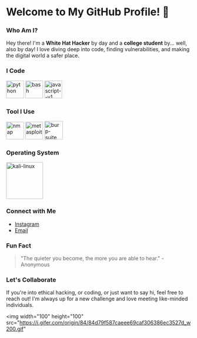 # Welcome to My GitHub Profile! 👾

### Who Am I?
Hey there! I'm a **White Hat Hacker** by day and a **college student** by... well, also by day! I love diving deep into code, finding vulnerabilities, and making the digital world a safer place.

### I Code 
<img width="48" height="48" src="https://img.icons8.com/fluency/48/python.png" alt="python"/> <img width="48" height="48" src="https://img.icons8.com/fluency/48/bash.png" alt="bash"/> <img width="48" height="48" src="https://img.icons8.com/color/48/javascript--v1.png" alt="javascript--v1"/>

### Tool I Use 
<img width="48" height="48" src="https://img.icons8.com/color/48/nmap.png" alt="nmap"/> <img width="48" height="48" src="https://img.icons8.com/fluency/48/metasploit.png" alt="metasploit"/> <img width="50" height="50" src="https://img.icons8.com/ios-filled/50/burp-suite.png" alt="burp-suite"/>

### Operating System
<img width="100" height="100" src="https://img.icons8.com/plasticine/100/kali-linux.png" alt="kali-linux"/> 

### Connect with Me
- [Instagram](https://www.instagram.com)
- [Email](mailto:aswinsriram80@gmail.com)

### Fun Fact
> "The quieter you become, the more you are able to hear." - Anonymous

### Let's Collaborate
If you're into ethical hacking, or coding, or just want to say hi, feel free to reach out! I'm always up for a new challenge and love meeting like-minded individuals.


<img width="100" height="100" src="https://i.gifer.com/origin/84/84d79f587caeee69caf306386ec3527d_w200.gif"
